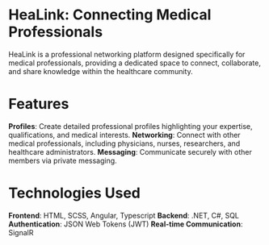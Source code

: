 # HeaLink: Connecting Medical Professionals

HeaLink is a professional networking platform designed specifically for medical professionals, providing a dedicated space to connect, collaborate, and share knowledge within the healthcare community.

# Features
**Profiles**: Create detailed professional profiles highlighting your expertise, qualifications, and medical interests.
**Networking**: Connect with other medical professionals, including physicians, nurses, researchers, and healthcare administrators.
**Messaging**: Communicate securely with other members via private messaging.

# Technologies Used
**Frontend**: HTML, SCSS, Angular, Typescript
**Backend**: .NET, C#, SQL
**Authentication**: JSON Web Tokens (JWT)
**Real-time Communication**: SignalR




